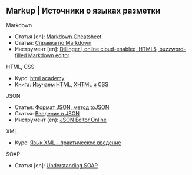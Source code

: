 Markup | Источники о языках разметки
------------------------------------

Markdown  

* Статья [en]: [Markdown Cheatsheet](https://github.com/adam-p/markdown-here/wiki/Markdown-Cheatsheet)
* Статья: [Справка по Markdown](http://ru.stackoverflow.com/editing-help)
* Инструмент [en]: [Dillinger | online cloud-enabled, HTML5, buzzword-filled Markdown editor](http://dillinger.io/)

HTML, CSS  

* Курс: [html academy](https://htmlacademy.ru/program)
* Книга: [Изучаем HTML, XHTML и CSS](https://www.livelib.ru/book/1000435489-izuchaem-html-xhtml-i-css-erik-frimen-elizabet-frimen)

JSON  

* Статья: [Формат JSON, метод toJSON](https://learn.javascript.ru/json)
* Статья: [Введение в JSON](http://www.json.org/json-ru.html)
* Инструмент (en): [JSON Editor Online](http://www.jsoneditoronline.org/)

XML  

* Курс: [Язык XML - практическое введение](http://www.codenet.ru/webmast/xml/)

SOAP  

* Статья [en]: [Understanding SOAP](https://msdn.microsoft.com/en-us/library/ms995800.aspx)

